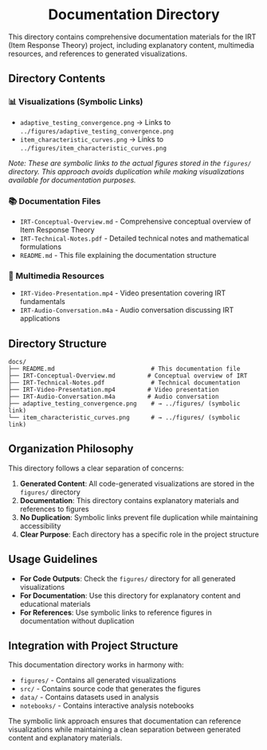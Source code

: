 <h1 align="center">Documentation Directory</h1>

This directory contains comprehensive documentation materials for the IRT (Item Response Theory) project, including explanatory content, multimedia resources, and references to generated visualizations.

## Directory Contents

### 📊 Visualizations (Symbolic Links)
- `adaptive_testing_convergence.png` → Links to `../figures/adaptive_testing_convergence.png`
- `item_characteristic_curves.png` → Links to `../figures/item_characteristic_curves.png`

*Note: These are symbolic links to the actual figures stored in the `figures/` directory. This approach avoids duplication while making visualizations available for documentation purposes.*

### 📚 Documentation Files
- `IRT-Conceptual-Overview.md` - Comprehensive conceptual overview of Item Response Theory
- `IRT-Technical-Notes.pdf` - Detailed technical notes and mathematical formulations
- `README.md` - This file explaining the documentation structure

### 🎥 Multimedia Resources
- `IRT-Video-Presentation.mp4` - Video presentation covering IRT fundamentals
- `IRT-Audio-Conversation.m4a` - Audio conversation discussing IRT applications

## Directory Structure

```
docs/
├── README.md                           # This documentation file
├── IRT-Conceptual-Overview.md         # Conceptual overview of IRT
├── IRT-Technical-Notes.pdf             # Technical documentation
├── IRT-Video-Presentation.mp4         # Video presentation
├── IRT-Audio-Conversation.m4a         # Audio conversation
├── adaptive_testing_convergence.png    # → ../figures/ (symbolic link)
└── item_characteristic_curves.png      # → ../figures/ (symbolic link)
```

## Organization Philosophy

This directory follows a clear separation of concerns:

1. **Generated Content**: All code-generated visualizations are stored in the `figures/` directory
2. **Documentation**: This directory contains explanatory materials and references to figures
3. **No Duplication**: Symbolic links prevent file duplication while maintaining accessibility
4. **Clear Purpose**: Each directory has a specific role in the project structure

## Usage Guidelines

- **For Code Outputs**: Check the `figures/` directory for all generated visualizations
- **For Documentation**: Use this directory for explanatory content and educational materials
- **For References**: Use symbolic links to reference figures in documentation without duplication

## Integration with Project Structure

This documentation directory works in harmony with:
- `figures/` - Contains all generated visualizations
- `src/` - Contains source code that generates the figures
- `data/` - Contains datasets used in analysis
- `notebooks/` - Contains interactive analysis notebooks

The symbolic link approach ensures that documentation can reference visualizations while maintaining a clean separation between generated content and explanatory materials.
